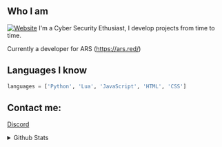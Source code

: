 ## Who I am
[![Website](https://img.shields.io/website?label=ars.red&style=for-the-badge&url=https%3A%2F%2Farilis.dev)](https://ars.red/)
I'm a Cyber Security Ethusiast, I develop projects from time to time.

Currently a developer for ARS (https://ars.red/)

## Languages I know 
```py
languages = ['Python', 'Lua', 'JavaScript', 'HTML', 'CSS']
```
## Contact me:
[Discord](https://discord.bio/p/1nferious)
<br />
<details>
  <summary>Github Stats</summary>
  <img align="left" alt="1nferious Github Stats" src="https://github-readme-stats.vercel.app/api?username=1nferious&show_icons=true&theme=radical&hide_border=true" />
</details>
